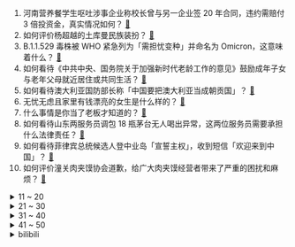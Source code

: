 1. 河南营养餐学生呕吐涉事企业称校长曾与另一企业签 20 年合同，违约需赔付 3 倍投资金，真实情况如何？ [:link:](https://www.zhihu.com/question/502046403)
2. 如何评价杨超越的土库曼民族装扮？ [:link:](https://www.zhihu.com/question/501836689)
3. B.1.1.529 毒株被 WHO 紧急列为「需担忧变种」并命名为 Omicron，这意味着什么？ [:link:](https://www.zhihu.com/question/501882515)
4. 如何看待《中共中央、国务院关于加强新时代老龄工作的意见》鼓励成年子女与老年父母就近居住或共同生活？ [:link:](https://www.zhihu.com/question/501345877)
5. 如何看待澳大利亚国防部长称「中国要把澳大利亚当成朝贡国」？ [:link:](https://www.zhihu.com/question/502001354)
6. 无忧无虑且家里有钱漂亮的女生是什么样的？ [:link:](https://www.zhihu.com/question/369021998)
7. 什么事情是你当了老板才知道的？ [:link:](https://www.zhihu.com/question/364147974)
8. 如何看待山东两服务员调包 18 瓶茅台无人喝出异常，这两位服务员需要承担什么法律责任？ [:link:](https://www.zhihu.com/question/500892506)
9. 如何看待菲律宾总统候选人登中业岛「宣誓主权」，收到短信「欢迎来到中国」？ [:link:](https://www.zhihu.com/question/501177599)
10. 如何评价潼关肉夹馍协会道歉，给广大肉夹馍经营者带来了严重的困扰和麻烦？ [:link:](https://www.zhihu.com/question/501817425)
<details>
<summary>11 ~ 20</summary>

11. 如何看待郑州一女子辞职前骗走同事们 200 万后消失，她可能承担那些责任？同事间借款需要注意哪些事宜？ [:link:](https://www.zhihu.com/question/501135400)
12. 如何评价杨紫在电视剧《女心理师》中的表现？ [:link:](https://www.zhihu.com/question/500930603)
13. 国内新造车企业势头很猛，它们是昙花一现还是有核心科技？ [:link:](https://www.zhihu.com/question/501320667)
14. 面对一个长期不工作的老公，怎么办？ [:link:](https://www.zhihu.com/question/403831716)
15. 一个体力无限但技术只有中甲水平的球员能在英超立足吗？ [:link:](https://www.zhihu.com/question/492279468)
16. 二战法国你是贝当，你会投降吗？ [:link:](https://www.zhihu.com/question/495356179)
17. 今年冬天计划滑雪旅行，国内有哪些推荐的雪场？ [:link:](https://www.zhihu.com/question/499977639)
18. 多方消息指向 Uzi 将于 2021 转会期复出，他现在的实力状态还能适应职业的强度吗？ [:link:](https://www.zhihu.com/question/501083156)
19. 哀牢山 4 名调查人员遇难背后「4 人均为临时抽调，不知定位仪求救功能」，还有哪些信息值得关注？ [:link:](https://www.zhihu.com/question/501895295)
20. 如何看待 FPX 前员工对 Doinb 的评价？ [:link:](https://www.zhihu.com/question/500876559)
</details>
<details>
<summary>21 ~ 30</summary>

21. 方便面里，放什么食材好吃到让人「泪流满面」？ [:link:](https://www.zhihu.com/question/493829188)
22. 恋爱之后让你明白了什么？ [:link:](https://www.zhihu.com/question/36951304)
23. HR 希望看到简历里面有哪些内容？ [:link:](https://www.zhihu.com/question/493655486)
24. 如何评价原神2.3版本北斗邀约任务? [:link:](https://www.zhihu.com/question/501265316)
25. 对于中年人来说，哪些渠道比较好找工作？ [:link:](https://www.zhihu.com/question/501060050)
26. 考研最后一个月能有多大提升？ [:link:](https://www.zhihu.com/question/430985895)
27. 你心目中的中国十大城市排行？ [:link:](https://www.zhihu.com/question/288630274)
28. 为什么很多人说喜剧是最难演绎的？ [:link:](https://www.zhihu.com/question/264359919)
29. 有没有舍不得换掉的全面屏手机壁纸？ [:link:](https://www.zhihu.com/question/420662927)
30. 有哪些你一直坚持的好习惯？ [:link:](https://www.zhihu.com/question/329310508)
</details>
<details>
<summary>31 ~ 40</summary>

31. 为什么父母可以接受自己的平庸，却不愿意接受孩子的平庸呢？ [:link:](https://www.zhihu.com/question/500124167)
32. 如何评价美剧《鹰眼》第一集和第二集？ [:link:](https://www.zhihu.com/question/501227929)
33. 你觉得杨紫和井柏然的《女心理师》怎么样？有哪些期待？ [:link:](https://www.zhihu.com/question/501409851)
34. 动画《英雄联盟双城之战》希尔科和蔚到底谁更爱爆爆/金克丝？ [:link:](https://www.zhihu.com/question/500576254)
35. 看完杨紫的新剧 《女心理师》你最大的感受是什么？ [:link:](https://www.zhihu.com/question/501089687)
36. 明年 3 月 1 日起微信、支付宝个人收款码不能用于经营收款，将带来哪些影响？ [:link:](https://www.zhihu.com/question/501704753)
37. 姜文或要拍摄抗美援朝电影《战俘营里的奥运会》，对此题材你有何期待？ [:link:](https://www.zhihu.com/question/501854796)
38. 语文作文里面有什么高级词汇能替换众所周知的词语？ [:link:](https://www.zhihu.com/question/318964543)
39. 阿斯伯格综合征的手写字体都是什么样的？ [:link:](https://www.zhihu.com/question/427380255)
40. 敏锐的察觉到别人不喜欢自己怎么办？ [:link:](https://www.zhihu.com/question/491176905)
</details>
<details>
<summary>41 ~ 50</summary>

41. 如何评价电影《扬名立万》？ [:link:](https://www.zhihu.com/question/498092151)
42. 怎么解读A岛上的动物园规则怪谈？ [:link:](https://www.zhihu.com/question/501736883)
43. 国产手机性能已经不弱，为什么还有那么多人买苹果? [:link:](https://www.zhihu.com/question/501174180)
44. 皮尔斯到底是什么水平的球员，为什么生涯仅一个二阵？ [:link:](https://www.zhihu.com/question/369344529)
45. 你住过最贵的酒店是哪家？ [:link:](https://www.zhihu.com/question/35236983)
46. 你觉得打工好还是创业好呢？ [:link:](https://www.zhihu.com/question/492063575)
47. 河南再通报「营养餐让学生呕吐校长痛哭」，多人被立案调查，该案件后续进展如何？ [:link:](https://www.zhihu.com/question/501897874)
48. 被要过微信的女生是因为长的好看吗？ [:link:](https://www.zhihu.com/question/500613155)
49. 你感觉能力跟学历哪个更重要？ [:link:](https://www.zhihu.com/question/497552777)
50. 是什么让你抛弃了 Windows 而转向 Mac？ [:link:](https://www.zhihu.com/question/20585523)
</details><details>
<summary>bilibili</summary>

1. 离大谱！随机帮别人实现梦想，竟然跑断了腿(物理)！ [:link:](//www.bilibili.com/video/BV1N3411b7Bo)
2. 我们做了一份独一无二的汉堡套餐！ [:link:](//www.bilibili.com/video/BV1fq4y1B7W8)
3. 自古评论多奇才，千古绝句随口来。若是生在唐宋时，何来诗仙李太白。 [:link:](//www.bilibili.com/video/BV1Dq4y1B7Cv)
4. 《孤勇者》前方核能！谁说女生不适合唱这歌？ [:link:](//www.bilibili.com/video/BV1vQ4y1v7Gk)
5. 许三多立了功，却不想干了？《士兵突击》P9 [:link:](//www.bilibili.com/video/BV1ni4y1o7TK)
6. 童年未解之谜！老爹汉堡店的真结局究竟是什么？ [:link:](//www.bilibili.com/video/BV1ZP4y1G72E)
7. 【半佛】《大千世界无奇不有》 [:link:](//www.bilibili.com/video/BV1TM4y1P7hW)
8. 5000万粉up主们的拍卖会，9件拍品竟然拍出五位数！！还有你想不到的怪东西！！ [:link:](//www.bilibili.com/video/BV18g411N7gF)
9. 做视频5年！我终于发现B站的bug了 [:link:](//www.bilibili.com/video/BV1nM4y1P7iJ)
10. 拆100只蟹，只做一碗面，吃完感觉要飞天 [:link:](//www.bilibili.com/video/BV1j34y1R7C7)
<details>
<summary>11 ~ 20</summary>

11. 这才是真正意义上的文化传承！ [:link:](//www.bilibili.com/video/BV16b4y1q7WT)
12. 和我的精灵王子 领！证！啦！ [:link:](//www.bilibili.com/video/BV1kL411M7SF)
13. 【同人动画】儿童迪迦3：平成三杰！！！！！！ [:link:](//www.bilibili.com/video/BV1ji4y1o7HY)
14. 漠叔越来越受村民爱戴，大家参演热情高涨，拦都拦不住！ [:link:](//www.bilibili.com/video/BV1xT4y1R7CQ)
15. 我把自己P成了女生？？ [:link:](//www.bilibili.com/video/BV15r4y1Q758)
16. 一块十五年前的老腊肉吃之前还要签生死协议？ [:link:](//www.bilibili.com/video/BV1hS4y1R7mb)
17. 学生餐后集体呕吐腹泻!“无能”校长痛哭换不动送餐公司 [:link:](//www.bilibili.com/video/BV1Wi4y1o733)
18. 【时代少年团】《这福气给你要不要》之福气电影首映礼 [:link:](//www.bilibili.com/video/BV1vh41147yG)
19. 【原神三神】不老不死 [:link:](//www.bilibili.com/video/BV1cS4y1X7LD)
20. 就 拿 这 个 考 验 干 部 ？ [:link:](//www.bilibili.com/video/BV1AS4y1X7t3)
</details>
<details>
<summary>21 ~ 30</summary>

21. 【夜店风】风 情 万 种 ~ [:link:](//www.bilibili.com/video/BV1mQ4y1v7rh)
22. 自制美梦枕头，可以设定自己的梦境 [:link:](//www.bilibili.com/video/BV1DU4y1K7b9)
23. 爆肝432小时！我做出了《海绵宝宝》3D同人动画！（2） [:link:](//www.bilibili.com/video/BV1N34y1R7Di)
24. 忍 辱 偷 生 ，妇 仇 雪 恨   ！ [:link:](//www.bilibili.com/video/BV1Db4y1q7iL)
25. 小伙当年打工最爱吃的隆江猪脚饭，终于给帅小伙复刻出来了！ [:link:](//www.bilibili.com/video/BV1CM4y1P7pL)
26. 进嘴30秒前还在蹦跶！有点猎奇但很美味，胖小伙啧啧称奇【凭啥这么贵ep34-白仁仔】 [:link:](//www.bilibili.com/video/BV1d3411t7rM)
27. 你尽管吃！小猫咪那我去解释！ [:link:](//www.bilibili.com/video/BV1Vr4y1Q7JV)
28. 我就一个，我要快乐 [:link:](//www.bilibili.com/video/BV1F44y1e7ok)
29. 1993年的中国发生了什么？【激荡四十年·1993】 [:link:](//www.bilibili.com/video/BV1H3411b7GF)
30. 点开前没想到这个玩具这么可爱！！ [:link:](//www.bilibili.com/video/BV1HY41147gn)
</details>
<details>
<summary>31 ~ 40</summary>

31. 不想努力时就来看看宝拉学姐【我们会在腐朽的日子里光芒万丈】 [:link:](//www.bilibili.com/video/BV1rq4y1B7br)
32. 工信部对腾讯采取过渡性行政指导措施 [:link:](//www.bilibili.com/video/BV1vS4y1R7EX)
33. 鹦鹉能有什么压迫感 [:link:](//www.bilibili.com/video/BV1y34y1971g)
34. 一键征服老弟 [:link:](//www.bilibili.com/video/BV1SF411b77v)
35. 北方人的快乐 [:link:](//www.bilibili.com/video/BV1V34y1R7Bc)
36. B 站 玩 梗 现 状 [:link:](//www.bilibili.com/video/BV1HY411s7gy)
37. 带妈沫重返80年代 [:link:](//www.bilibili.com/video/BV1hL411M7VP)
38. 史上最强直男随机化妆！还能像个人就不错了！ [:link:](//www.bilibili.com/video/BV1bP4y1V79y)
39. 现在网上的开箱视频真是越来越给力了！【阅片无数Ⅱ 28】 [:link:](//www.bilibili.com/video/BV1F3411b7En)
40. 告诉迪士尼公主们我怀孕了 [:link:](//www.bilibili.com/video/BV1eY41147DL)
</details>
<details>
<summary>41 ~ 50</summary>

41. 《崩坏3》后崩坏书第二章上线预告 [:link:](//www.bilibili.com/video/BV1N3411b7Sy)
42. 天津版 水母迷因 （伯伯你手真是太欠了 [:link:](//www.bilibili.com/video/BV1pi4y1o7Nm)
43. 埃 及 法 老 [:link:](//www.bilibili.com/video/BV1tf4y1K7CL)
44. 《 手 机 里 的 女 友 》 [:link:](//www.bilibili.com/video/BV13U4y1T7Dj)
45. 当你把MC玩成开放世界... [:link:](//www.bilibili.com/video/BV1FY411s7Xm)
46. 因为兴奋焦虑导致入睡困难吗？尝试按压这个位置30秒感受身体的变化【Mandell博士】 [:link:](//www.bilibili.com/video/BV1UL4y1p7hL)
47. b 站 玩 梗 高 级 特 工 ！ [:link:](//www.bilibili.com/video/BV1dP4y1G7yV)
48. 这只派大星竟然是活的！！ [:link:](//www.bilibili.com/video/BV1A34y1R7HP)
49. 从前是为师不解风情，如今啊，只想及时行乐。 [:link:](//www.bilibili.com/video/BV1Qh41147TL)
50. 这套童书不仅适合对科学有兴趣的孩子，成年人也可以看看。 [:link:](//www.bilibili.com/video/BV1Rh41147ET)
</details>
<details>
<summary>51 ~ 60</summary>

51. 【罗翔】大一学生高考期间禁止离校！聊聊考试作弊犯罪 [:link:](//www.bilibili.com/video/BV1XM4y1A7Y5)
52. 【小马宝莉/MEME】Feel the way i do（M9） [:link:](//www.bilibili.com/video/BV1ef4y1K7Ca)
53. 换季啦，兵哥哥教你叠衣服，收纳技巧学起来~ [:link:](//www.bilibili.com/video/BV1Vq4y1r7Jd)
54. 强大到令人窒息的王者对决，韩 服 王 者 就 这？#91 [:link:](//www.bilibili.com/video/BV1pS4y1R7U7)
55. 上头买了把1w块的椅子，居然不能坐??【图一乐07】 [:link:](//www.bilibili.com/video/BV18h411s7S2)
56. 打破次元壁！神仙翻唱《Do You Want To Build a Snowman》萌翻油管的小安娜cos来B站了！ [:link:](//www.bilibili.com/video/BV1pq4y1g7vv)
57. 如何做一个“内心强大”的人？ [:link:](//www.bilibili.com/video/BV1JS4y1R75p)
58. 【殷桃】惊艳全网的路透 背薄一寸 年轻十岁 [:link:](//www.bilibili.com/video/BV1or4y1k7Yv)
59. 《 小 组 作 业 的 魅 力 》 [:link:](//www.bilibili.com/video/BV1cY411s7Ct)
60. 我只负责超度 不负责保护 [:link:](//www.bilibili.com/video/BV18f4y1K7zh)
</details>
<details>
<summary>61 ~ 70</summary>

61. 英国人第一次弹琵琶 [:link:](//www.bilibili.com/video/BV1F34y1R7Te)
62. 公告栏：别跑！这也是新手教程的一部分！ [:link:](//www.bilibili.com/video/BV1FU4y1T7MW)
63. 【花亦山1126公测】公测PV：风起明雍 [:link:](//www.bilibili.com/video/BV17b4y1B7QZ)
64. 【羊巴鲁】史 上 最 强 安 保 [:link:](//www.bilibili.com/video/BV1YY41147g8)
65. LOL无敌版挑战！1000攻击力超度剑法！普度众生！【有点骚东西】 [:link:](//www.bilibili.com/video/BV1Cf4y1K7WZ)
66. 华农兄弟：邀兄弟帮忙采摘脐橙，顺便挖点冬笋炒腊肉，味道很不错哦 [:link:](//www.bilibili.com/video/BV1XR4y1x7Jr)
67. “ 东 风 ” 和 他 的 朋 友 们 [:link:](//www.bilibili.com/video/BV1jf4y1M7zz)
68. 这就是人类难以拒绝的酥脆吗！？ [:link:](//www.bilibili.com/video/BV1tM4y1P7X5)
69. 烤串里究竟是什么肉？怒花2万，测完我就懵逼了【老爸评测】 [:link:](//www.bilibili.com/video/BV1Fq4y1z7xN)
70. 优菈配音演员子音直播抽取闺女现状 [:link:](//www.bilibili.com/video/BV1LP4y1V7M2)
</details>
<details>
<summary>71 ~ 80</summary>

71. 印度街头吹花生。也是老熟人了！ [:link:](//www.bilibili.com/video/BV1mL411M7Et)
72. 《原神》EP - 冰涛骇浪之憩 [:link:](//www.bilibili.com/video/BV17i4y1o787)
73. 【全站最雅】你唱歌剧是吧！ [:link:](//www.bilibili.com/video/BV1pS4y1R7mj)
74. 洛天依 乐正绫 原创《我没有歌能给你听》 [:link:](//www.bilibili.com/video/BV1WR4y147x4)
75. 送 错 屋 [:link:](//www.bilibili.com/video/BV1hf4y1K7RD)
76. 大庆赶海，发现一窝好像大米一样的章鱼宝宝，全部藏在贝壳中 [:link:](//www.bilibili.com/video/BV1nY41147jJ)
77. 大踩雷！拒绝平价羽绒服陷阱！你买的羽绒服为什么不暖和 [:link:](//www.bilibili.com/video/BV1Xh411471y)
78. 张镇辉台球教学【新手必看杆法大全】 [:link:](//www.bilibili.com/video/BV1PP4y1V7R4)
79. 大学生封校都在宿舍干啥 [:link:](//www.bilibili.com/video/BV1gq4y1r7gP)
80. 不要再吃淀粉肠了，我做纯肉烤肠给你吃！好吃到跳舞哦 [:link:](//www.bilibili.com/video/BV1c44y1e7F7)
</details>
<details>
<summary>81 ~ 90</summary>

81. 国产二维动画《四季童年》先导片，爆肝四年请期待 [:link:](//www.bilibili.com/video/BV1ag411N7GU)
82. 搞笑配音：像不像早上出门的你？好着急鸭！ [:link:](//www.bilibili.com/video/BV1y3411t7rc)
83. 人均9.8分！一起来看看，国创的明天？ [:link:](//www.bilibili.com/video/BV15U4y1T7hw)
84. 新年将至！惊喜不断！2022一月新番推荐&扫雷 [:link:](//www.bilibili.com/video/BV1L3411b7RW)
85. 土木工程之牛马与罗马的会面。 [:link:](//www.bilibili.com/video/BV1a44y1Y7WJ)
86. 《记承天寺夜游之我不睡怀民也别想睡》 [:link:](//www.bilibili.com/video/BV1og411N7Gj)
87. 爆火短视频的“网红水果”究竟是智商税还是真好吃？ [:link:](//www.bilibili.com/video/BV1Yr4y1Q7ty)
88. 别害怕~我的枪里没有子弹（上膛） [:link:](//www.bilibili.com/video/BV1d3411t7rZ)
89. 《 联 通 客 服 》 [:link:](//www.bilibili.com/video/BV1iF411b7uh)
90. 哆 啦 Agent [:link:](//www.bilibili.com/video/BV1RP4y1G7mP)
</details>
<details>
<summary>91 ~ 100</summary>

91. 没想到跳高也能社死名场面 [:link:](//www.bilibili.com/video/BV1YF411h7xQ)
92. 【波兰球】来自德国的音乐感 [:link:](//www.bilibili.com/video/BV1Z44y1Y73T)
93. 你其实还能再长高！这几个时间段记住了！ [:link:](//www.bilibili.com/video/BV1444y1Y7ix)
94. 这马超怎么这么可爱啊8.0！！！ [:link:](//www.bilibili.com/video/BV1Xg411N76F)
95. 李新友老师《化学实验事故》完整版【农安实验中学】 [:link:](//www.bilibili.com/video/BV1CM4y1P7y7)
96. “你说有一千四百万之一的概率，对吧？” [:link:](//www.bilibili.com/video/BV1Jg411N7jE)
97. 【4K60FPS】五月天《倔强》万人大合唱现场！祝大家心想事成！ [:link:](//www.bilibili.com/video/BV1RP4y1G7yC)
98. 800期：这起事故爆笑全网！ [:link:](//www.bilibili.com/video/BV113411t7mV)
99. 办一场宝宝周岁宴有多累？我不想办婚礼了！！ [:link:](//www.bilibili.com/video/BV12F411b7vD)
100. 峡谷最骚剑魔🥵暗裔星灵 [:link:](//www.bilibili.com/video/BV1ef4y1K731)
</details></details>